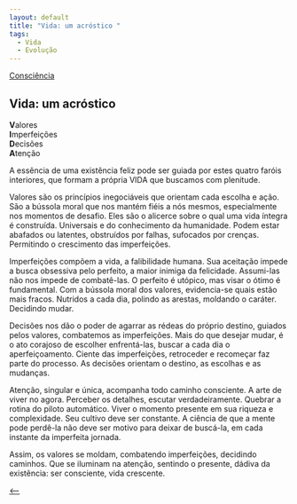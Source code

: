 ```yaml
---
layout: default
title: "Vida: um acróstico "
tags:
  - Vida
  - Evolução
--- 
```




[Consciência](./)

## Vida: um acróstico 

**V**alores  
**I**mperfeições  
**D**ecisões  
**A**tenção

A essência de uma existência feliz pode ser guiada por estes quatro faróis interiores, que formam a própria VIDA que buscamos com plenitude.

Valores são os princípios inegociáveis que orientam cada escolha e ação. São a bússola moral que nos mantém fiéis a nós mesmos, especialmente nos momentos de desafio. Eles são o alicerce sobre o qual uma vida íntegra é construída. Universais e do conhecimento da humanidade. Podem estar abafados ou latentes, obstruídos por falhas, sufocados por crenças. Permitindo o crescimento das imperfeições.

Imperfeições compõem a vida, a falibilidade humana. Sua aceitação impede a busca obsessiva pelo perfeito, a maior inimiga da felicidade. Assumi-las não nos impede de combatê-las. O perfeito é utópico, mas visar o ótimo é fundamental. Com a bússola moral dos valores, evidencia-se quais estão mais fracos. Nutridos a cada dia, polindo as arestas, moldando o caráter. Decidindo mudar.

Decisões nos dão o poder de agarrar as rédeas do próprio destino, guiados pelos valores, combatemos as imperfeições. Mais do que desejar mudar, é o ato corajoso de escolher enfrentá-las, buscar a cada dia o aperfeiçoamento. Ciente das imperfeições, retroceder e recomeçar faz parte do processo. As decisões orientam o destino, as escolhas e as mudanças.

Atenção, singular e única, acompanha todo caminho consciente. A arte de viver no agora. Perceber os detalhes, escutar verdadeiramente. Quebrar a rotina do piloto automático. Viver o momento presente em sua riqueza e complexidade. Seu cultivo deve ser constante. A ciência de que a mente pode perdê-la não deve ser motivo para deixar de buscá-la, em cada instante da imperfeita jornada.

Assim, os valores se moldam, combatendo imperfeições, decidindo caminhos. Que se iluminam na atenção, sentindo o presente, dádiva da existência: ser consciente, vida crescente.

[<--](./)